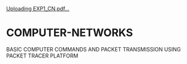 [Uploading EXP1_CN.pdf…]()
# COMPUTER-NETWORKS
BASIC COMPUTER COMMANDS AND PACKET TRANSMISSION USING PACKET TRACER PLATFORM

